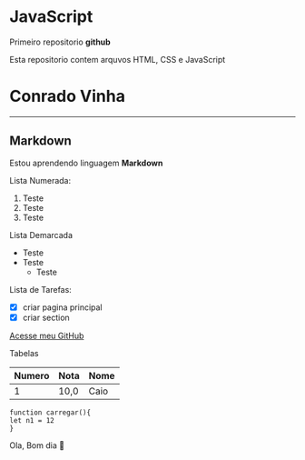 # JavaScript
 Primeiro repositorio **github**
 
 Esta repositorio contem arquvos HTML, CSS e JavaScript

# Conrado Vinha
---
## Markdown
Estou aprendendo linguagem **Markdown** 

Lista Numerada:

1. Teste
2. Teste
3. Teste

Lista Demarcada
* Teste
* Teste
   * Teste

Lista de Tarefas:
- [x] criar pagina principal
- [x] criar section 

[Acesse meu GitHub](https://github.com/Conradiz)

Tabelas

Numero | Nota | Nome
---|---|---
1| 10,0| Caio

```
function carregar(){
let n1 = 12
}
```

Ola, Bom dia :100:
